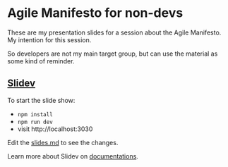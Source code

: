 # Agile Manifesto for non-devs

These are my presentation slides for a session about the Agile Manifesto.
My intention for this session.

So developers are not my main target group, but can use the material as some kind of reminder.

## [Slidev](https://github.com/slidevjs/slidev)

To start the slide show:

- `npm install`
- `npm run dev`
- visit http://localhost:3030

Edit the [slides.md](./slides.md) to see the changes.

Learn more about Slidev on [documentations](https://sli.dev/).
